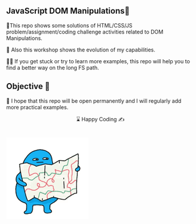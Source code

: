 

## JavaScript DOM Manipulations🌄

🌲This repo shows some solutions of HTML/CSS/JS problem/assignment/coding challenge activities related to DOM Manipulations.

🔗 Also this workshop shows the evolution of my capabilities.

👨‍💻 If you get stuck or try to learn more examples, this repo will help you to find a better way on the long FS path.

## Objective 🎯 

🏇 I hope that this repo will be open permanently and I will regularly add more practical examples.


<center> ⌛ Happy Coding  ✍ </center>
<br>
<br>

<img src="./DOM.gif" align="left" alt="desktop_version">

